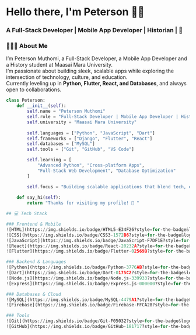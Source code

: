 <!-- Profile README for GitHub -->

<h1 align="left">Hello there, I'm Peterson 👋🏾</h1>
<h3 align="left"> A Full-Stack Developer | Mobile App Developer | Historian | 🖤</h3>



### 👨🏾‍💻 About Me
I’m Peterson Muthomi, a Full-Stack Developer, a Mobile App Developer and a History student at Maasai Mara University.  
I’m passionate about building sleek, scalable apps while exploring the intersection of technology, culture, and education.  
Currently leveling up in **Python, Flutter, React, and Databases**, and always open to collaborations.  
```python
class Peterson:
    def __init__(self):
        self.name = "Peterson Muthomi"
        self.role = "Full-Stack Developer | Mobile App Developer | History Student"
        self.university = "Maasai Mara University"
        
        self.languages = ["Python", "JavaScript", "Dart"]
        self.frameworks = ["Django", "Flutter", "React"]
        self.databases = ["MySQL"]
        self.tools = ["Git", "GitHub", "VS Code"]

        self.learning = [
            "Advanced Python", "Cross-platform Apps", 
            "Full-Stack Web Development", "Database Optimization"
        ]

        self.focus = "Building scalable applications that blend tech, education & culture"
    
    def say_hi(self):
        return "Thanks for visiting my profile! 🖤 "

## 💻 Tech Stack  

### Frontend & Mobile  
![HTML](https://img.shields.io/badge/HTML5-E34F26?style=for-the-badge&logo=html5&logoColor=white)  
![CSS](https://img.shields.io/badge/CSS3-1572B6?style=for-the-badge&logo=css3&logoColor=white)  
![JavaScript](https://img.shields.io/badge/JavaScript-F7DF1E?style=for-the-badge&logo=javascript&logoColor=black)  
![React](https://img.shields.io/badge/React-20232A?style=for-the-badge&logo=react&logoColor=61DAFB)  
![Flutter](https://img.shields.io/badge/Flutter-02569B?style=for-the-badge&logo=flutter&logoColor=white)  

### Backend & Languages  
![Python](https://img.shields.io/badge/Python-3776AB?style=for-the-badge&logo=python&logoColor=white)  
![Dart](https://img.shields.io/badge/Dart-0175C2?style=for-the-badge&logo=dart&logoColor=white)  
![Node.js](https://img.shields.io/badge/Node.js-339933?style=for-the-badge&logo=node.js&logoColor=white)  
![Express](https://img.shields.io/badge/Express.js-000000?style=for-the-badge&logo=express&logoColor=white)  

### Databases & Cloud  
![MySQL](https://img.shields.io/badge/MySQL-4479A1?style=for-the-badge&logo=mysql&logoColor=white)  
![Firebase](https://img.shields.io/badge/Firebase-FFCA28?style=for-the-badge&logo=firebase&logoColor=black)  

### Tools  
![Git](https://img.shields.io/badge/Git-F05032?style=for-the-badge&logo=git&logoColor=white)  
![GitHub](https://img.shields.io/badge/GitHub-181717?style=for-the-badge&logo=github&logoColor=white)  
